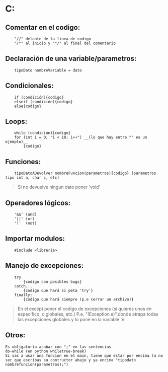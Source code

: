 # C:

## Comentar en el codigo:

```
    "//" delante de la linea de codigo
    "/*" al inicio y "*/" al final del comentario
```

## Declaración de una variable/parametros:

```
    tipoDato nombreVariable = dato
```

## Condicionales:

```
    if (condición){codigo}
    elseif (condición){codigo}
    else{codigo}
```

## Loops:

```
    while (condición){codigo}
    for (int i = 0; "i < 10; i++") __(lo que hay entre "" es un ejemplo)__
    	{codigo}
```

## Funciones:

```
    tipoDatoADevolver nombreFuncion(parametros){codigo} (parametros tipo int a, char c, etc)
```

> Si no devuelve ningun dato poner 'void'

## Operadores lógicos:

```
    '&&' (and)
    '||' (or)
    '!'  (not)
```

## Importar modulos:

```
    #include <libreria>
```

## Manejo de excepciones:

```
    try
		{codigo con posibles bugs}
	catch...
		{codigo que hará si peta 'try'}
    finally:
		{codigo que hará siempre (p.e cerrar un archivo)}
```

> En el except poner el codigo de excepciones (si quieres unos en especifico, o globales, etc.)
> P.e. "(Exception e)",donde atrapa todas las excepciones globales y lo pone en la variable 'e'

## Otros:

```
Es obligatorio acabar con ";" en las sentencias
do-while (en python whiletrue-break)
Si vas a usar una funcion en el main, tiene que estar por encima (a no ser que escribas su contructor abajo y ya encima "tipodato nombrefuncion(parametros);")
```
